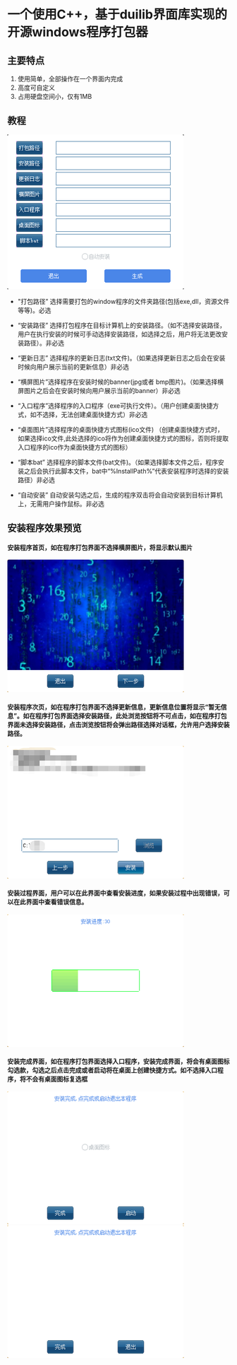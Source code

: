 # 一个使用C++，基于duilib界面库实现的开源windows程序打包器

## 主要特点
1. 使用简单，全部操作在一个界面内完成
2. 高度可自定义
3. 占用硬盘空间小，仅有1MB

## 教程
![教程界面](img/preview.png)
- "打包路径” 选择需要打包的window程序的文件夹路径(包括exe,dll，资源文件等等)。必选

- “安装路径” 选择打包程序在目标计算机上的安装路径。（如不选择安装路径，用户在执行安装的时候可手动选择安装路径，如选择之后，用户将无法更改安装路径）。非必选

- “更新日志” 选择程序的更新日志(txt文件)。（如果选择更新日志之后会在安装时候向用户展示当前的更新信息）非必选

- “横屏图片”选择程序在安装时候的banner(jpg或者 bmp图片)。（如果选择横屏图片之后会在安装时候向用户展示当前的banner）非必选

-  “入口程序”选择程序的入口程序（exe可执行文件）。（用户创建桌面快捷方式，如不选择，无法创建桌面快捷方式）非必选

-  “桌面图片”选择程序的桌面快捷方式图标(ico文件) （创建桌面快捷方式时，如果选择ico文件,此处选择的ico将作为创建桌面快捷方式的图标，否则将提取入口程序的ico作为桌面快捷方式的图标）

-  “脚本bat” 选择程序的脚本文件(bat文件)。（如果选择脚本文件之后，程序安装之后会执行此脚本文件，bat中“%InstallPath%”代表安装程序时选择的安装路径）非必选

- “自动安装” 自动安装勾选之后，生成的程序双击将会自动安装到目标计算机上，无需用户操作鼠标。非必选

## 安装程序效果预览
#### 安装程序首页，如在程序打包界面不选择横屏图片，将显示默认图片
![效果预览1](img/default_1.png)
#### 安装程序次页，如在程序打包界面不选择更新信息，更新信息位置将显示“暂无信息”。如在程序打包界面选择安装路径，此处浏览按钮将不可点击，如在程序打包界面未选择安装路径，点击浏览按钮将会弹出路径选择对话框，允许用户选择安装路径。
![效果预览2](img/default_2.png)
#### 安装过程界面，用户可以在此界面中查看安装进度，如果安装过程中出现错误，可以在此界面中查看错误信息。
![效果预览3](img/default_3.png)
#### 安装完成界面，如在程序打包界面选择入口程序，安装完成界面，将会有桌面图标勾选款，勾选之后点击完成或者启动将在桌面上创建快捷方式。如不选择入口程序，将不会有桌面图标复选框
![效果预览4](img/default_41.png)
![效果预览4](img/default_42.png)



